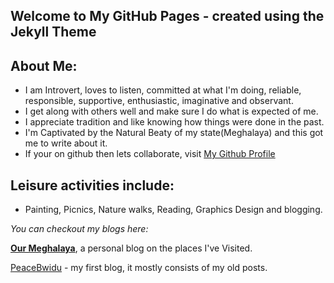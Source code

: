 ## Welcome to My GitHub Pages - created using the Jekyll Theme

## About Me:   
  - I am Introvert, loves to listen, committed at what I'm doing, reliable, responsible, supportive, enthusiastic, imaginative and observant. 
  - I get along with others well and make sure I do what is expected of me.
  - I appreciate tradition and like knowing how things were done in the past. 
  - I'm Captivated by the Natural Beaty of my state(Meghalaya) and this got me to write about it.
  - If your on github then lets collaborate, visit [My Github Profile](https://github.com/peace-shillong)

## Leisure activities include:
  - Painting, Picnics, Nature walks, Reading, Graphics Design and blogging.


  
  _You can checkout my blogs here:_
  
  **[Our Meghalaya](https://ourmeghalaya.blogspot.in)**, a personal blog on the places I've Visited.

  [PeaceBwidu](https://peacebwidu.blogspot.in) -  my first blog, it mostly consists of my old posts.




